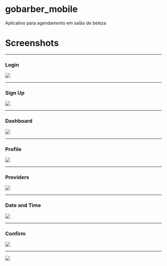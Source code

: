 # gobarber_mobile

Aplicativo para agendamento em salão de beleza

# Screenshots

***

### Login

![](src/screenshots/loginv2.png)  

***

### Sign Up

![](src/screenshots/signupv2.png)  

***

### Dashboard

![](src/screenshots/dashboardv3.png)  

***

### Profile

![](src/screenshots/profilev1.png)  

***

### Providers

![](src/screenshots/providersv1.png)  

***

### Date and Time

![](src/screenshots/datetime.png)  

***

### Confirm

![](src/screenshots/confirmv1.png)  

***

[![](src/screenshots/gobarber_youtube.png)](https://youtu.be/kNJdXL0Ld68)
